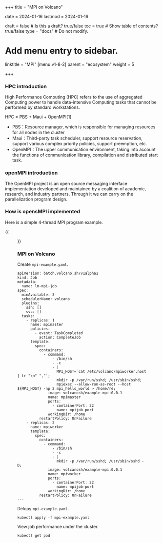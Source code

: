 +++
title =  "MPI on Volcano"

date = 2024-01-16
lastmod = 2024-01-16

draft = false  # Is this a draft? true/false
toc = true  # Show table of contents? true/false
type = "docs"  # Do not modify.

# Add menu entry to sidebar.
linktitle = "MPI"
[menu.v1-8-2]
  parent = "ecosystem"
  weight = 5

+++



### HPC introduction

High Performance Computing (HPC) refers to the use of aggregated Computing power to handle data-intensive Computing tasks that cannot be performed by standard workstations.

HPC = PBS + Maui + OpenMPI[1]

- PBS：Resource manager, which is responsible for managing resources for all nodes in the cluster
- Maui：Third-party task scheduler, support resource reservation, support various complex priority policies, support preemption, etc.
- OpenMPI：The upper communication environment, taking into account the functions of communication library, compilation and distributed start task.

### openMPI introduction

The OpenMPI project is an open source messaging interface implementation developed and maintained by a coalition of academic, research, and industry partners. Through it we can carry on the parallelization program design.

### How is opensMPI implemented

Here is a simple 4-thread MPI program example.

{{<figure library="1" src="mpi1.png" title="The working principle of MPI">}}



### MPI on Volcano

Create `mpi-example.yaml`.

```
apiVersion: batch.volcano.sh/v1alpha1
kind: Job
metadata:
  name: lm-mpi-job
spec:
  minAvailable: 3
  schedulerName: volcano
  plugins:
    ssh: []
    svc: []
  tasks:
    - replicas: 1
      name: mpimaster
      policies:
        - event: TaskCompleted
          action: CompleteJob
      template:
        spec:
          containers:
            - command:
                - /bin/sh
                - -c
                - |
                  MPI_HOST=`cat /etc/volcano/mpiworker.host | tr "\n" ","`;
                  mkdir -p /var/run/sshd; /usr/sbin/sshd;
                  mpiexec --allow-run-as-root --host ${MPI_HOST} -np 2 mpi_hello_world > /home/re;
              image: volcanosh/example-mpi:0.0.1
              name: mpimaster
              ports:
                - containerPort: 22
                  name: mpijob-port
              workingDir: /home
          restartPolicy: OnFailure
    - replicas: 2
      name: mpiworker
      template:
        spec:
          containers:
            - command:
                - /bin/sh
                - -c
                - |
                  mkdir -p /var/run/sshd; /usr/sbin/sshd -D;
              image: volcanosh/example-mpi:0.0.1
              name: mpiworker
              ports:
                - containerPort: 22
                  name: mpijob-port
              workingDir: /home
          restartPolicy: OnFailure
---

```

Delopy `mpi-example.yaml`.

```
kubectl apply -f mpi-example.yaml
```

View job performance under the cluster.

```
kubectl get pod
```